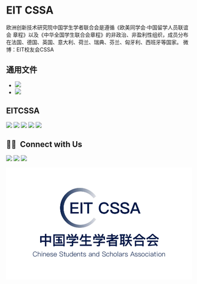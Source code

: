 # EIT CSSA 

欧洲创新技术研究院中国学生学者联合会是遵循《欧美同学会·中国留学人员联谊会 章程》以及《中华全国学生联合会章程》的非政治、非盈利性组织，成员分布在法国、德国、英国、意大利、荷兰、瑞典、芬兰、匈牙利、西班牙等国家。 微博：EIT校友会CSSA

## 通用文件
- <a href="https://drive.google.com/drive/folders/1JHx6ZpgWaVGaVDa5qZtWfpXtfvf-JszW?usp=share_link"><img src="https://img.shields.io/badge/-财务-0ABF53?style=flat&logo="/></a>
- <a href="https://drive.google.com/drive/folders/1rJR6QLBK9XA9AcMnHak703iKLz4AO1Rd?usp=share_link"><img src="https://img.shields.io/badge/-组织和架构-0ABF53?style=flat&logo="/></a>


## EITCSSA

<a href="https://github.com/Zhijie-He/EIT_CSSA/tree/EITCSSA/2020"><img src="https://img.shields.io/badge/-EITCSSA 2020-e2d810?style=flat&logo=Etsy&logoColor=white"/></a>
<a href="https://github.com/Zhijie-He/EIT_CSSA/tree/EITCSSA/2021"><img src="https://img.shields.io/badge/-EITCSSA 2021-d9138a?style=flat&logo=Etsy&logoColor=white"/></a>
<a href="https://github.com/Zhijie-He/EIT_CSSA/tree/EITCSSA/2022"><img src="https://img.shields.io/badge/-EITCSSA 2022-12a4d9?style=flat&logo=Etsy&logoColor=white"/></a>
<a href="https://github.com/Zhijie-He/EIT_CSSA/tree/EITCSSA/2023"><img src="https://img.shields.io/badge/-EITCSSA 2023-322e2f?style=flat&logo=Etsy&logoColor=white"/></a>
<a href="https://github.com/Zhijie-He/EIT_CSSA/tree/EITCSSA/2024"><img src="https://img.shields.io/badge/-EITCSSA 2024-f3ca20?style=flat&logo=Etsy&logoColor=white"/></a>

## 🤝🏻 &nbsp;Connect with Us

<p>
<a href="https://www.linkedin.com/company/eitcssa/"><img src="https://img.shields.io/badge/-EIT CSSA-0077B5?style=flat&logo=Linkedin&logoColor=white"/></a>
<a href="https://weibo.com/u/5150019252"><img src="https://img.shields.io/badge/-EIT%E6%A0%A1%E5%8F%8B%E4%BC%9ACSSA-E6162D?style=flat&logo=SinaWeibo&logoColor=white"/></a>
<img src="https://img.shields.io/badge/-EIT CSSA-09B83E?style=flat&logo=wechat&logoColor=white"/>

</p>

<p style="center"><img src="https://github.com/Zhijie-He/EIT_CSSA/blob/main/images/EIT_CSSA_logo.png?raw=true?raw=true" ></p>